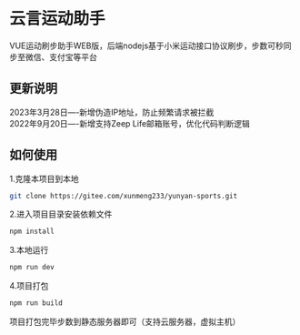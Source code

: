 # 云言运动助手

VUE运动刷步助手WEB版，后端nodejs基于小米运动接口协议刷步，步数可秒同步至微信、支付宝等平台

## 更新说明

2023年3月28日—-新增伪造IP地址，防止频繁请求被拦截<br>
2022年9月20日—-新增支持Zeep Life邮箱账号，优化代码判断逻辑

## 如何使用
1.克隆本项目到本地
```sh
git clone https://gitee.com/xunmeng233/yunyan-sports.git
```
2.进入项目目录安装依赖文件
```sh
npm install
```
3.本地运行
```sh
npm run dev
```
4.项目打包
```sh
npm run build
```

项目打包完毕步数到静态服务器即可（支持云服务器，虚拟主机）